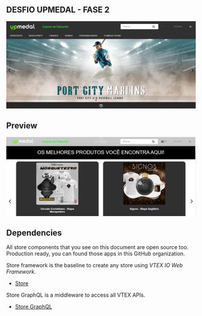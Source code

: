 ## DESFIO UPMEDAL - FASE 2
<!-- ALL-CONTRIBUTORS-BADGE:START - Do not remove or modify this section -->
[![All Contributors](https://github.com/mrKelvinPires/upmedalkelvinpires/blob/main/docs/03.png)](#contributors-)
<!-- ALL-CONTRIBUTORS-BADGE:END -->

## Preview
![store-theme-default](https://github.com/mrKelvinPires/upmedalkelvinpires/blob/main/docs/01.png)

## Dependencies
All store components that you see on this document are open source too. Production ready, you can found those apps in this GitHub organization.

Store framework is the baseline to create any store using _VTEX IO Web Framework_.
- [Store](https://github.com/vtex-apps/store/blob/master/README.md)

Store GraphQL is a middleware to access all VTEX APIs.
- [Store GraphQL](https://github.com/vtex-apps/store-graphql/blob/master/docs/README.md)
